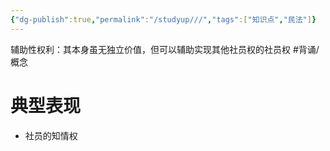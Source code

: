 ```yaml
---
{"dg-publish":true,"permalink":"/studyup///","tags":["知识点","民法"]}
---
```


辅助性权利：其本身虽无独立价值，但可以辅助实现其他社员权的社员权 #背诵/概念 
# 典型表现
- 社员的知情权 
